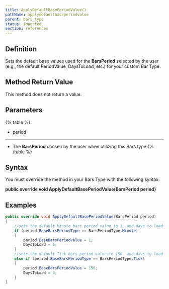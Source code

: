 ```yaml
---
title: ApplyDefaultBasePeriodValue()
pathName: applydefaultbaseperiodvalue
parent: bars_type
status: imported
section: references
---
```


## Definition

Sets the default base values used for the **BarsPeriod** selected by the user (e.g., the default PeriodValue, DaysToLoad, etc.) for your custom Bar Type.

## Method Return Value

This method does not return a value.

## Parameters

{% table %}

* period

---

* The **BarsPeriod** chosen by the user when utilizing this Bars type
{% /table %}

## Syntax

You must override the method in your Bars Type with the following syntax:

**public override void ApplyDefaultBasePeriodValue(BarsPeriod period)**

## Examples

```csharp
public override void ApplyDefaultBasePeriodValue(BarsPeriod period)
{
    //sets the default Minute bars period value to 1, and days to load to 5
    if (period.BaseBarsPeriodType == BarsPeriodType.Minute)
    {
        period.BaseBarsPeriodValue = 1;
        DaysToLoad = 5;
    }
    //sets the default Tick bars period value to 150, and days to load to 3
    else if (period.BaseBarsPeriodType == BarsPeriodType.Tick)
    {
        period.BaseBarsPeriodValue = 150;
        DaysToLoad = 3;
    }
}
```
